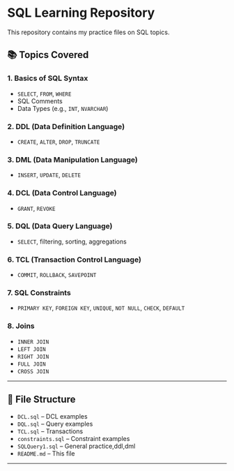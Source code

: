 # SQL Learning Repository

This repository contains my practice files on SQL topics.

## 📚 Topics Covered

### 1. Basics of SQL Syntax
- `SELECT`, `FROM`, `WHERE`
- SQL Comments
- Data Types (e.g., `INT`, `NVARCHAR`)

### 2. DDL (Data Definition Language)
- `CREATE`, `ALTER`, `DROP`, `TRUNCATE`

### 3. DML (Data Manipulation Language)
- `INSERT`, `UPDATE`, `DELETE`

### 4. DCL (Data Control Language)
- `GRANT`, `REVOKE`

### 5. DQL (Data Query Language)
- `SELECT`, filtering, sorting, aggregations

### 6. TCL (Transaction Control Language)
- `COMMIT`, `ROLLBACK`, `SAVEPOINT`

### 7. SQL Constraints
- `PRIMARY KEY`, `FOREIGN KEY`, `UNIQUE`, `NOT NULL`, `CHECK`, `DEFAULT`

### 8. Joins
- `INNER JOIN`
- `LEFT JOIN`
- `RIGHT JOIN`
- `FULL JOIN`
- `CROSS JOIN`

---

## 📁 File Structure

- `DCL.sql` – DCL examples
- `DQL.sql` – Query examples
- `TCL.sql` – Transactions
- `constraints.sql` – Constraint examples
- `SQLQuery1.sql` – General practice,ddl,dml
- `README.md` – This file

---



